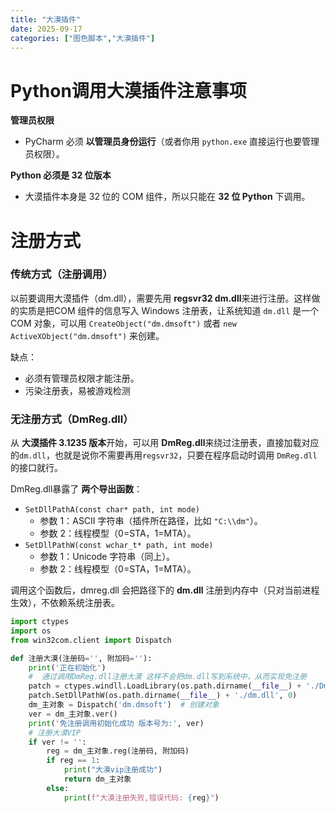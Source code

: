 ```yaml
---
title: "大漠插件"
date: 2025-09-17
categories: ["图色脚本","大漠插件"]
---
```




# Python调用大漠插件注意事项

**管理员权限**

- PyCharm 必须 **以管理员身份运行**（或者你用 `python.exe` 直接运行也要管理员权限）。

**Python 必须是 32 位版本**

- 大漠插件本身是 32 位的 COM 组件，所以只能在 **32 位 Python** 下调用。

 



# 注册方式

### **传统方式（注册调用）**

以前要调用大漠插件（dm.dll），需要先用 **regsvr32  dm.dll**来进行注册。这样做的实质是把COM 组件的信息写入 Windows 注册表，让系统知道 `dm.dll` 是一个 COM 对象，可以用 `CreateObject("dm.dmsoft")` 或者 `new ActiveXObject("dm.dmsoft")` 来创建。

缺点：

- 必须有管理员权限才能注册。
- 污染注册表，易被游戏检测

###  **无注册方式（DmReg.dll）**

从 **大漠插件 3.1235 版本**开始，可以用 **DmReg.dll**来绕过注册表，直接加载对应的`dm.dll`，也就是说你不需要再用`regsvr32`，只要在程序启动时调用 `DmReg.dll` 的接口就行。

DmReg.dll暴露了 **两个导出函数**：

- `SetDllPathA(const char* path, int mode)`
  - 参数 1：ASCII 字符串（插件所在路径，比如 `"C:\\dm"`）。
  - 参数 2：线程模型（0=STA，1=MTA）。
- `SetDllPathW(const wchar_t* path, int mode)`
  - 参数 1：Unicode 字符串（同上）。
  - 参数 2：线程模型（0=STA，1=MTA）。

调用这个函数后，dmreg.dll 会把路径下的 **dm.dll** 注册到内存中（只对当前进程生效），不依赖系统注册表。

```python
import ctypes
import os
from win32com.client import Dispatch

def 注册大漠(注册码='', 附加码=''):
    print('正在初始化')
    #  通过调用DmReg.dll注册大漠 这样不会把dm.dll写到系统中，从而实现免注册
    patch = ctypes.windll.LoadLibrary(os.path.dirname(__file__) + './DmReg.dll')
    patch.SetDllPathW(os.path.dirname(__file__) + './dm.dll', 0)
    dm_主对象 = Dispatch('dm.dmsoft')  # 创建对象
    ver = dm_主对象.ver()
    print('免注册调用初始化成功 版本号为:', ver)
    # 注册大漠VIP
    if ver != '':
        reg = dm_主对象.reg(注册码, 附加码)
        if reg == 1:
            print("大漠vip注册成功")
            return dm_主对象
        else:
            print(f"大漠注册失败,错误代码: {reg}")
```